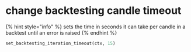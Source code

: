 # change backtesting candle timeout

{% hint style="info" %}
sets the time in seconds it can take per candle in a backtest until an error is raised
{% endhint %}

```python
set_backtesting_iteration_timeout(ctx, 15)
```
